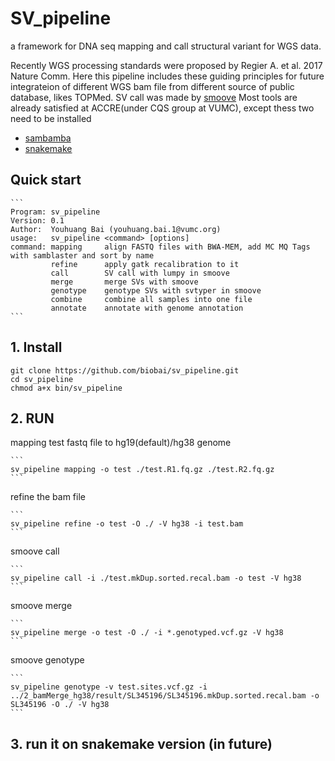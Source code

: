 # SV_pipeline
a framework for DNA seq mapping and call structural variant for WGS data.

Recently WGS processing standards were proposed by Regier A. et al. 2017 Nature Comm. Here this pipeline includes these guiding principles for future integrateion of different WGS bam file from different source of public database, likes TOPMed.
SV call was made by [smoove](https://github.com/brentp/smoove)
Most tools are already satisfied at ACCRE(under CQS group at VUMC), except thess two need to be installed
* [sambamba](https://github.com/biod/sambamba)
* [snakemake](https://snakemake.readthedocs.io/en/stable/getting_started/installation.html)

## Quick start
    ```
    Program: sv_pipeline
    Version: 0.1
    Author:  Youhuang Bai (youhuang.bai.1@vumc.org)
    usage:   sv_pipeline <command> [options]
    command: mapping     align FASTQ files with BWA-MEM, add MC MQ Tags with samblaster and sort by name
             refine      apply gatk recalibration to it 
             call        SV call with lumpy in smoove
             merge       merge SVs with smoove
             genotype    genotype SVs with svtyper in smoove
             combine     combine all samples into one file
             annotate    annotate with genome annotation
    ```
## 1. Install
```
git clone https://github.com/biobai/sv_pipeline.git
cd sv_pipeline
chmod a+x bin/sv_pipeline
```
## 2. RUN

mapping test fastq file to hg19(default)/hg38 genome

    ```
    sv_pipeline mapping -o test ./test.R1.fq.gz ./test.R2.fq.gz
    ```
    
    
refine the bam file

    ```
    sv_pipeline refine -o test -O ./ -V hg38 -i test.bam
    ```
    
smoove call

    ```
    sv_pipeline call -i ./test.mkDup.sorted.recal.bam -o test -V hg38
    ```
    
    
smoove merge

    ```
    sv_pipeline merge -o test -O ./ -i *.genotyped.vcf.gz -V hg38
    ```

smoove genotype

    ```
    sv_pipeline genotype -v test.sites.vcf.gz -i ../2_bamMerge_hg38/result/SL345196/SL345196.mkDup.sorted.recal.bam -o SL345196 -O ./ -V hg38
    ```

## 3. run it on snakemake version (in future)
